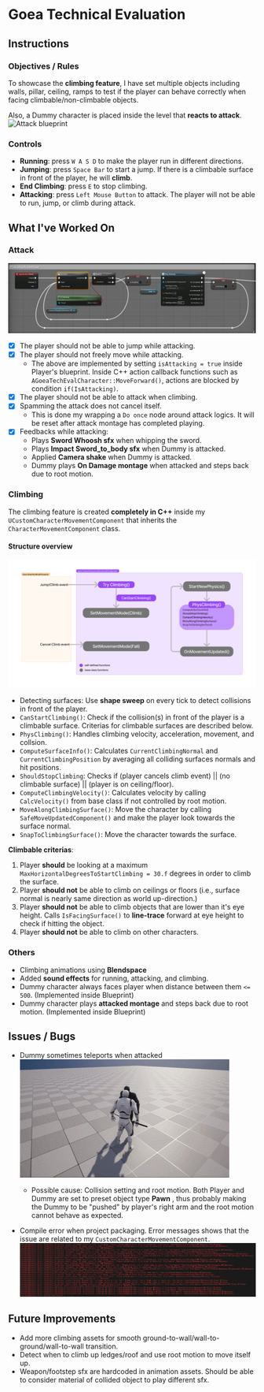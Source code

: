 # Goea Technical Evaluation
## Instructions
### Objectives / Rules
To showcase the **climbing feature**, I have set multiple objects including walls, pillar, ceiling, ramps to test if the player can behave correctly when facing climbable/non-climbable objects.

Also, a Dummy character is placed inside the level that **reacts to attack**.
![Attack blueprint](/pics/demo.gif)
### Controls
- **Running**: press `W A S D` to make the player run in different directions.
- **Jumping**: press `Space Bar` to start a jump. If there is a climbable surface in front of the player, he will **climb**.
- **End Climbing**: press `E` to stop climbing.
- **Attacking**: press `Left Mouse Button` to attack. The player will not be able to run, jump, or climb during attack.

## What I've Worked On
### Attack
![Attack blueprint](/pics/attack-fix-up.png)
- [x] The player should not be able to jump while attacking.
- [x] The player should not freely move while attacking.
    - The above are implemented by setting `isAttacking = true` inside Player's blueprint. Inside C++ action callback functions such as `AGoeaTechEvalCharacter::MoveForward()`, actions are blocked by condition `if(IsAttacking)`.
- [x] The player should not be able to attack when climbing.
- [x] Spamming the attack does not cancel itself.
    - This is done my wrapping a `Do once` node around attack logics. It will be reset after attack montage has completed playing. 
- [x] Feedbacks while attacking:
    - Plays __Sword Whoosh sfx__ when whipping the sword.
    - Plays __Impact Sword_to_body sfx__ when Dummy is attacked.
    - Applied __Camera shake__ when Dummy is attacked.
    - Dummy plays __On Damage montage__ when attacked and steps back due to root motion.

### Climbing
The climbing feature is created **completely in C++** inside my `UCustomCharacterMovementComponent` that inherits the `CharacterMovementComponent` class.

#### Structure overview
![Structure overview](./pics/structure_overview.png)
- Detecting surfaces: Use **shape sweep** on every tick to detect collisions in front of the player.
- `CanStartClimbing()`: Check if the collision(s) in front of the player is a climbable surface. Criterias for climbable surfaces are described below. 
- `PhysClimbing()`: Handles climbing velocity, acceleration, movement, and collsion.
- `ComputeSurfaceInfo()`: Calculates `CurrentClimbingNormal` and `CurrentClimbingPosition` by averaging all colliding surfaces normals and hit positions.
- `ShouldStopClimbing`: Checks if (player cancels climb event) || (no climbable surface) || (player is on ceiling/floor).
- `ComputeClimbingVelocity()`: Calculates velocity by calling `CalcVelocity()` from base class if not controlled by root motion.
- `MoveAlongClimbingSurface()`: Move the character by calling `SafeMoveUpdatedComponent()` and make the player look towards the surface normal.
- `SnapToClimbingSurface()`: Move the character towards the surface.

**Climbable criterias**: 
1. Player __should__ be looking at a maximum `MaxHorizontalDegreesToStartClimbing = 30.f` degrees in order to climb the surface.
2. Player __should not__ be able to climb on ceilings or floors (i.e., surface normal is nearly same direction as world up-direction.)
3. Player __should not__ be able to climb objects that are lower than it's eye height. Calls `IsFacingSurface()` to **line-trace** forward at eye height to check if hitting the object.
4. Player __should not__ be able to climb on other characters.

### Others
- Climbing animations using **Blendspace**
- Added **sound effects** for running, attacking, and climbing.
- Dummy character always faces player when distance between them `<= 500`. (Implemented inside Blueprint)
- Dummy character plays **attacked montage** and steps back due to root motion. (Implemented inside Blueprint)

## Issues / Bugs
- Dummy sometimes teleports when attacked
![Dummy Teleports](./pics/Issue_DummyTeleport.gif) 
    - Possible cause: 
        Collision setting and root motion. Both Player and Dummy are set to preset object type __Pawn__ , thus probably making the Dummy to be "pushed" by player's right arm and the root motion cannot behave as expected.

- Compile error when project packaging. Error messages shows that the issue are related to my `CustomCharacterMovementComponent`.
![Error Massage](./pics/Issue_packaging.png)



## Future Improvements
- Add more climbing assets for smooth ground-to-wall/wall-to-ground/wall-to-wall transition.
- Detect when to climb up ledges/roof and use root motion to move itself up.
- Weapon/footstep sfx are hardcoded in animation assets. Should be able to consider material of collided object to play different sfx.